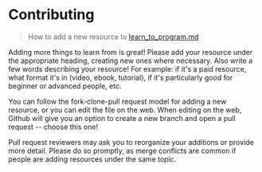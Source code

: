 # Contributing

> How to add a new resource to [learn_to_program.md](learn_to_program.md)

Adding more things to learn from is great! Please add your resource under the appropriate heading, creating new ones where necessary. Also write a few words describing your resource! For example: if it's a paid resource, what format it's in (video, ebook, tutorial), if it's particularly good for beginner or advanced people, etc.

You can follow the fork-clone-pull request model for adding a new resource, or you can edit the file on the web. When editing on the web, Github will give you an option to create a new branch and open a pull request -- choose this one!

Pull request reviewers may ask you to reorganize your additions or provide more detail. Please do so promptly, as merge conflicts are common if people are adding resources under the same topic.